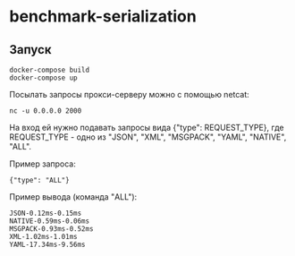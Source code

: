 # benchmark-serialization

## Запуск

```
docker-compose build
docker-compose up
```

Посылать запросы прокси-серверу можно с помощью netcat:
```
nc -u 0.0.0.0 2000
```
На вход ей нужно подавать запросы вида {"type": REQUEST_TYPE}, где REQUEST_TYPE - одно из "JSON", "XML", "MSGPACK", "YAML", "NATIVE", "ALL".

Пример запроса:
```
{"type": "ALL"}
```

Пример вывода (команда "ALL"):
```
JSON-0.12ms-0.15ms
NATIVE-0.59ms-0.06ms
MSGPACK-0.93ms-0.52ms
XML-1.02ms-1.01ms
YAML-17.34ms-9.56ms
```